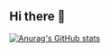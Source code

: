 ## Hi there 👋

[![Anurag's GitHub stats](https://github-readme-stats.vercel.app/api?username=hiShujie&theme=merko)](https://github.com/anuraghazra/github-readme-stats)

